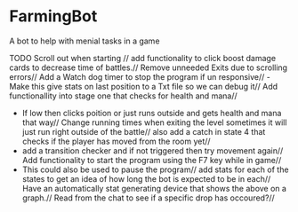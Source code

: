 # FarmingBot
A bot to help with menial tasks in a game


TODO
Scroll out when starting //
add functionality to click boost damage cards to decrease time of battles.//
Remove unneeded Exits due to scrolling errors//
Add a Watch dog timer to stop the program if un responsive//
    - Make this give stats on last position to a Txt file so we can debug it//
Add functionallity into stage one that checks for health and mana//
   - If low then clicks poition or just runs outside and gets health and mana that way//
Change running times when exiting the level sometimes it will just run right outside of the battle//
also add a catch in state 4 that checks if the player has moved from the room yet//
   - add a transition checker and if not triggered then try movement again//
Add functionality to start the program using the F7 key while in game//
   - This could also be used to pause the program//
add stats for each of the states to get an idea of how long the bot is expected to be in each//
Have an automatically stat generating device that shows the above on a graph.//
Read from the chat to see if a specific drop has occoured?//


